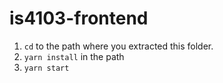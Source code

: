 # is4103-frontend
 
1. `cd` to the path where you extracted this folder.
2. `yarn install` in the path
3. `yarn start`
